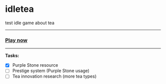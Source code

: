 # idletea
test idle game about tea

---

### [Play now](https://naoxink.github.io/idletea/)

---

**Tasks:**
- [x] Purple Stone resource
- [ ] Prestige system (Purple Stone usage)
- [ ] Tea innovation research (more tea types)
